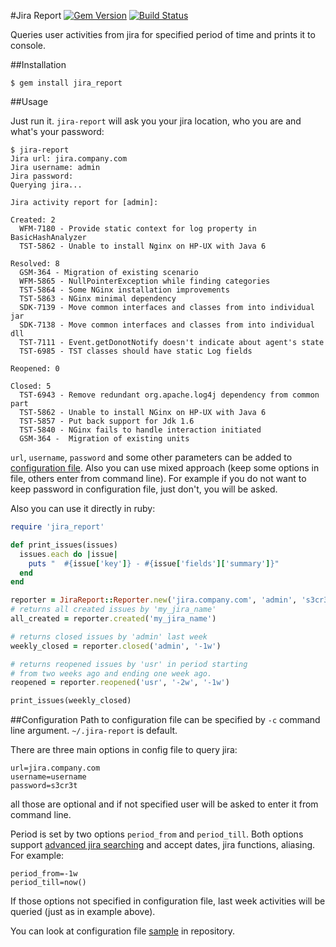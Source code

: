 #Jira Report [![Gem Version](https://badge.fury.io/rb/jira_report.svg)](https://rubygems.org/gems/jira_report) [![Build Status](https://api.travis-ci.org/veelenga/jira_report.svg)](https://travis-ci.org/veelenga/jira_report)

Queries user activities from jira for specified period of time and prints it to console.

##Installation
```
$ gem install jira_report
```

##Usage

Just run it. `jira-report` will ask you your jira location, who you are and what's your password:

```
$ jira-report
Jira url: jira.company.com
Jira username: admin
Jira password:
Querying jira...

Jira activity report for [admin]:

Created: 2
  WFM-7180 - Provide static context for log property in BasicHashAnalyzer
  TST-5862 - Unable to install Nginx on HP-UX with Java 6

Resolved: 8
  GSM-364 - Migration of existing scenario
  WFM-5865 - NullPointerException while finding categories
  TST-5864 - Some NGinx installation improvements
  TST-5863 - NGinx minimal dependency
  SDK-7139 - Move common interfaces and classes from into individual jar
  SDK-7138 - Move common interfaces and classes from into individual dll
  TST-7111 - Event.getDonotNotify doesn't indicate about agent's state
  TST-6985 - TST classes should have static Log fields

Reopened: 0

Closed: 5
  TST-6943 - Remove redundant org.apache.log4j dependency from common part
  TST-5862 - Unable to install NGinx on HP-UX with Java 6
  TST-5857 - Put back support for Jdk 1.6
  TST-5840 - NGinx fails to handle interaction initiated
  GSM-364 -  Migration of existing units
```

`url`, `username`, `password` and some other parameters can be added to [configuration file](#configuration). Also you can use mixed approach (keep some options in file, others enter from command line). For example if you do not want to keep password in configuration file, just don't, you will be asked.

Also you can use it directly in ruby:

```ruby
require 'jira_report'

def print_issues(issues)
  issues.each do |issue|
    puts "  #{issue['key']} - #{issue['fields']['summary']}"
  end
end

reporter = JiraReport::Reporter.new('jira.company.com', 'admin', 's3cr3t')
# returns all created issues by 'my_jira_name'
all_created = reporter.created('my_jira_name')

# returns closed issues by 'admin' last week
weekly_closed = reporter.closed('admin', '-1w')

# returns reopened issues by 'usr' in period starting
# from two weeks ago and ending one week ago.
reopened = reporter.reopened('usr', '-2w', '-1w')

print_issues(weekly_closed)
```

##Configuration
Path to configuration file can be specified by `-c` command line argument. `~/.jira-report` is default.

There are three main options in config file to query jira:

```
url=jira.company.com
username=username
password=s3cr3t
```

all those are optional and if not specified user will be asked to enter it from command line.

Period is set by two options `period_from` and `period_till`. Both options support [advanced jira searching](https://confluence.atlassian.com/display/JIRA/Advanced+Searching) and accept dates, jira functions, aliasing. For example:

```
period_from=-1w
period_till=now()
```

If those options not specified in configuration file, last week activities will be queried (just as in example above).

You can look at configuration file [sample](example/jira-report.sample) in repository.
